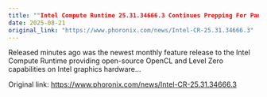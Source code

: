 ```yaml
---
title: ""Intel Compute Runtime 25.31.34666.3 Continues Prepping For Panther Lake""
date: 2025-08-21
original_link: "https://www.phoronix.com/news/Intel-CR-25.31.34666.3"
---
```


Released minutes ago was the newest monthly feature release to the Intel Compute Runtime providing open-source OpenCL and Level Zero capabilities on Intel graphics hardware...

Original link: https://www.phoronix.com/news/Intel-CR-25.31.34666.3